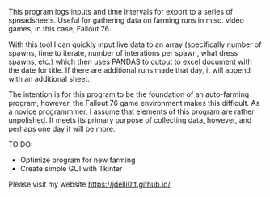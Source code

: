 This program logs inputs and time intervals for export to a series of spreadsheets.
Useful for gathering data on farming runs in misc. video games; in this case, Fallout 76. 

With this tool I can quickly input live data to an array (specifically number of spawns, 
time to iterate, number of interations per spawn, what dress spawns, etc.) which then uses 
PANDAS to output to excel document with the date for title. If there are additional runs 
made that day, it will append with an additional sheet. 

The intention is for this program to be the foundation of an auto-farming program, however, 
the Fallout 76 game environment makes this difficult. As a novice programmmer, I assume that
elements of this program are rather unpolished. It meets its primary purpose of 
collecting data, however, and perhaps one day it will be more. 

TO DO: 
- Optimize program for new farming
- Create simple GUI with Tkinter

Please visit my website https://jdelli0tt.github.io/

